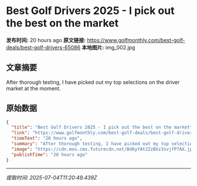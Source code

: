 # Best Golf Drivers 2025 - I pick out the best on the market

**发布时间:** 20 hours ago
**原文链接:** https://www.golfmonthly.com/best-golf-deals/best-golf-drivers-65086
**本地图片:** img_002.jpg

## 文章摘要

After thorough testing, I have picked out my top selections on the driver market at the moment.

## 原始数据

```json
{
  "title": "Best Golf Drivers 2025 - I pick out the best on the market",
  "link": "https://www.golfmonthly.com/best-golf-deals/best-golf-drivers-65086",
  "timeText": "20 hours ago",
  "summary": "After thorough testing, I have picked out my top selections on the driver market at the moment.",
  "image": "https://cdn.mos.cms.futurecdn.net/Bd6yYAt2ZzBXz3svjfP7AX.jpg",
  "publishTime": "20 hours ago"
}
```

---
*提取时间: 2025-07-04T11:20:49.439Z*
